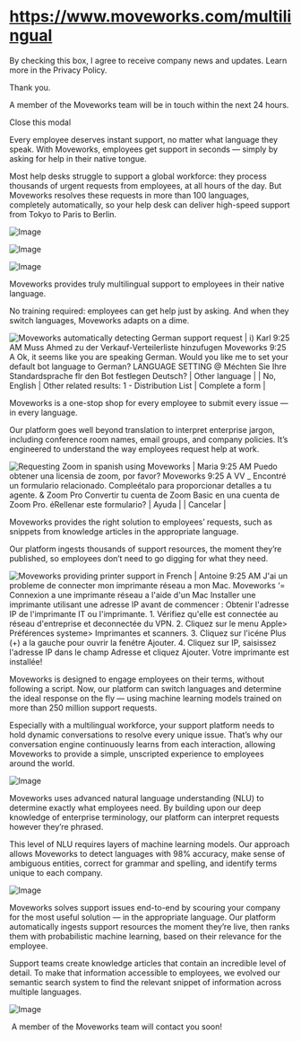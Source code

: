 # https://www.moveworks.com/multilingual

By checking this box, I agree to receive company news and updates. Learn more in the Privacy Policy.

Thank you.

A member of the Moveworks team will be in touch within the next 24 hours.



  Close this modal
  


Every employee deserves instant support, no matter what language they speak. With Moveworks, employees get support in seconds — simply by asking for help in their native tongue. 

Most help desks struggle to support a global workforce: they process thousands of urgent requests from employees, at all hours of the day. But Moveworks resolves these requests in more than 100 languages, completely automatically, so your help desk can deliver high-speed support from Tokyo to Paris to Berlin.

![Image](https://www.moveworks.com/hubfs/img/site/mls-globe/full-globe.svg)

![Image](https://www.moveworks.com/hubfs/img/site/mls-globe/network.svg)

![Image](https://www.moveworks.com/hubfs/img/site/mls-globe/conn.svg)

Moveworks provides truly multilingual support to employees in their native language.

No training required: employees can get help just by asking. And when they switch languages, Moveworks adapts on a dime.

![Moveworks automatically detecting German support request | i) Karl 9:25 AM Muss Ahmed zu der Verkauf-Verteilerliste hinzufugen Moveworks 9:25 A Ok, it seems like you are speaking German. Would you like me to set your default bot language to German? LANGUAGE SETTING @ Méchten Sie Ihre Standardsprache flr den Bot festlegen Deutsch? | Other language | | No, English | Other related results: 1 - Distribution List | Complete a form |](https://www.moveworks.com/hubfs/img/screenshots/multi-language/PrpChat_WhereMikeFordSit-GER-v2.png)

Moveworks is a one-stop shop for every employee to submit every issue — in every language. 

Our platform goes well beyond translation to interpret enterprise jargon, including conference room names, email groups, and company policies. It’s engineered to understand the way employees request help at work.

![Requesting Zoom in spanish using Moveworks | Maria 9:25 AM Puedo obtener una licensia de zoom, por favor? Moveworks 9:25 A VV _ Encontré un formulario relacionado. Compleétalo para proporcionar detalles a tu agente. & Zoom Pro Convertir tu cuenta de Zoom Basic en una cuenta de Zoom Pro. éRellenar este formulario? | Ayuda | | Cancelar |](https://www.moveworks.com/hubfs/img/screenshots/multi-language/PrpChat_SoftwareRequestZoom-SPN-blogshadow.png)

Moveworks provides the right solution to employees’ requests, such as snippets from knowledge articles in the appropriate language.

Our platform ingests thousands of support resources, the moment they’re published, so employees don’t need to go digging for what they need.

![Moveworks providing printer support in French | Antoine 9:25 AM J'ai un probleme de connecter mon imprimante réseau a mon Mac. Moveworks ‘= Connexion a une imprimante réseau a l'aide d'un Mac Installer une imprimante utilisant une adresse IP avant de commencer : Obtenir l'adresse IP de l'imprimante IT ou I'imprimante. 1. Vérifiez qu'elle est connectée au réseau d'entreprise et deconnectée du VPN. 2. Cliquez sur le menu Apple> Préférences systeme> Imprimantes et scanners. 3. Cliquez sur l'icéne Plus (+) a la gauche pour ouvrir la fenétre Ajouter. 4. Cliquez sur IP, saisissez l'adresse IP dans le champ Adresse et cliquez Ajouter. Votre imprimante est installée!](https://www.moveworks.com/hubfs/img/screenshots/multi-language/PrpChat_PrinterConnection-FRE.png)

Moveworks is designed to engage employees on their terms, without following a script. Now, our platform can switch languages and determine the ideal response on the fly — using machine learning models trained on more than 250 million support requests. 

Especially with a multilingual workforce, your support platform needs to hold dynamic conversations to resolve every unique issue. That’s why our conversation engine continuously learns from each interaction, allowing Moveworks to provide a simple, unscripted experience to employees around the world.

![Image](https://www.moveworks.com/hubfs/img/mie/DynamicFlow-nss.svg)

Moveworks uses advanced natural language understanding (NLU) to determine exactly what employees need. By building upon our deep knowledge of enterprise terminology, our platform can interpret requests however they’re phrased.

This level of NLU requires layers of machine learning models. Our approach allows Moveworks to detect languages with 98% accuracy, make sense of ambiguous entities, correct for grammar and spelling, and identify terms unique to each company.

![Image](https://www.moveworks.com/hubfs/img/mie/LanguageCore-nss.svg)

Moveworks solves support issues end-to-end by scouring your company for the most useful solution — in the appropriate language. Our platform automatically ingests support resources the moment they’re live, then ranks them with probabilistic machine learning, based on their relevance for the employee. 

Support teams create knowledge articles that contain an incredible level of detail. To make that information accessible to employees, we evolved our semantic search system to find the relevant snippet of information across multiple languages.

![Image](https://www.moveworks.com/hubfs/img/mie/EnterpriseCache-nss.svg)

 A member of the Moveworks team will contact you soon!

